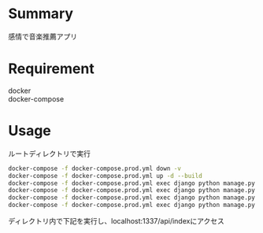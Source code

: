# Summary
感情で音楽推薦アプリ <br>

# Requirement
docker <br>
docker-compose <br>

# Usage
ルートディレクトリで実行 <br>
```bash
docker-compose -f docker-compose.prod.yml down -v
docker-compose -f docker-compose.prod.yml up -d --build
docker-compose -f docker-compose.prod.yml exec django python manage.py makemigrations
docker-compose -f docker-compose.prod.yml exec django python manage.py migrate
docker-compose -f docker-compose.prod.yml exec django python manage.py loaddata init_lyrics.json init_images.json init_artists.json
docker-compose -f docker-compose.prod.yml exec django python manage.py collectstatic --no-input --clear
```

ディレクトリ内で下記を実行し、localhost:1337/api/indexにアクセス <br>
